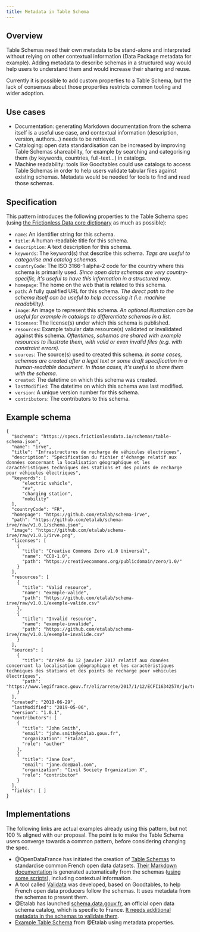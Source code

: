 ```yaml
---
title: Metadata in Table Schema
---
```


## Overview

Table Schemas need their own metadata to be stand-alone and interpreted without relying on other contextual information (Data Package metadata for example). Adding metadata to describe schemas in a structured way would help users to understand them and would increase their sharing and reuse.

Currently it is possible to add custom properties to a Table Schema, but the lack of consensus about those properties restricts common tooling and wider adoption.

## Use cases

- Documentation: generating Markdown documentation from the schema itself is a useful use case, and contextual information (description, version, authors...) needs to be retrieved.
- Cataloging: open data standardisation can be increased by improving Table Schemas shareability, for example by searching and categorising them (by keywords, countries, full-text...) in catalogs.
- Machine readability: tools like Goodtables could use catalogs to access Table Schemas in order to help users validate tabular files against existing schemas. Metadata would be needed for tools to find and read those schemas.

## Specification

This pattern introduces the following properties to the Table Schema spec (using [the Frictionless Data core dictionary](https://github.com/frictionlessdata/specs/blob/master/schemas/dictionary/common.yml) as much as possible):

- `name`: An identifier string for this schema.
- `title`: A human-readable title for this schema.
- `description`: A text description for this schema.
- `keywords`: The keyword(s) that describe this schema.
  _Tags are useful to categorise and catalog schemas._
- `countryCode`: The ISO 3166-1 alpha-2 code for the country where this schema is primarily used.
  _Since open data schemas are very country-specific, it's useful to have this information in a structured way._
- `homepage`: The home on the web that is related to this schema.
- `path`: A fully qualified URL for this schema.
  _The direct path to the schema itself can be useful to help accessing it (i.e. machine readability)._
- `image`: An image to represent this schema.
  _An optional illustration can be useful for example in catalogs to differentiate schemas in a list._
- `licenses`: The license(s) under which this schema is published.
- `resources`: Example tabular data resource(s) validated or invalidated against this schema.
  _Oftentimes, schemas are shared with example resources to illustrate them, with valid or even invalid files (e.g. with constraint errors)._
- `sources`: The source(s) used to created this schema.
  _In some cases, schemas are created after a legal text or some draft specification in a human-readable document. In those cases, it's useful to share them with the schema._
- `created`: The datetime on which this schema was created.
- `lastModified`: The datetime on which this schema was last modified.
- `version`: A unique version number for this schema.
- `contributors`: The contributors to this schema.

## Example schema

```
{
  "$schema": "https://specs.frictionlessdata.io/schemas/table-schema.json",
  "name": "irve",
  "title": "Infrastructures de recharge de véhicules électriques",
  "description": "Spécification du fichier d'échange relatif aux données concernant la localisation géographique et les caractéristiques techniques des stations et des points de recharge pour véhicules électriques",
  "keywords": [
      "electric vehicle",
      "ev",
      "charging station",
      "mobility"
  ],
  "countryCode": "FR",
  "homepage": "https://github.com/etalab/schema-irve",
  "path": "https://github.com/etalab/schema-irve/raw/v1.0.1/schema.json",
  "image": "https://github.com/etalab/schema-irve/raw/v1.0.1/irve.png",
  "licenses": [
    {
      "title": "Creative Commons Zero v1.0 Universal",
      "name": "CC0-1.0",
      "path": "https://creativecommons.org/publicdomain/zero/1.0/"
    }
  ],
  "resources": [
    {
      "title": "Valid resource",
      "name": "exemple-valide",
      "path": "https://github.com/etalab/schema-irve/raw/v1.0.1/exemple-valide.csv"
    },
    {
      "title": "Invalid resource",
      "name": "exemple-invalide",
      "path": "https://github.com/etalab/schema-irve/raw/v1.0.1/exemple-invalide.csv"
    }
  ],
  "sources": [
    {
      "title": "Arrêté du 12 janvier 2017 relatif aux données concernant la localisation géographique et les caractéristiques techniques des stations et des points de recharge pour véhicules électriques",
      "path": "https://www.legifrance.gouv.fr/eli/arrete/2017/1/12/ECFI1634257A/jo/texte"
    }
  ],
  "created": "2018-06-29",
  "lastModified": "2019-05-06",
  "version": "1.0.1",
  "contributors": [
    {
      "title": "John Smith",
      "email": "john.smith@etalab.gouv.fr",
      "organization": "Etalab",
      "role": "author"
    },
    {
      "title": "Jane Doe",
      "email": "jane.doe@aol.com",
      "organization": "Civil Society Organization X",
      "role": "contributor"
    }
  ],
  "fields": [ ]
}
```

## Implementations

The following links are actual examples already using this pattern, but not 100 % aligned with our proposal. The point is to make the Table Schema users converge towards a common pattern, before considering changing the spec.

- @OpenDataFrance has initiated the creation of [Table Schemas](http://git.opendatafrance.net/scdl/) to standardise common French open data datasets. [Their Markdown documentation](http://scdl.opendatafrance.net/) is generated automatically from the schemas ([using some scripts](https://git.opendatafrance.net/validata/validata-doc-generator/)), including contextual information.
- A tool called [Validata](https://go.validata.fr/) was developed, based on Goodtables, to help French open data producers follow the schemas. It uses metadata from the schemas to present them.
- @Etalab has launched [schema.data.gouv.fr](http://schema.data.gouv.fr/), an official open data schema catalog, which is specific to France. [It needs additional metadata in the schemas to validate them](https://schema.data.gouv.fr/documentation/validation-schemas#validations-sp%C3%A9cifiques-au-format-table-schema).
- [Example Table Schema](https://github.com/etalab/schema-irve/blob/master/schema.json) from @Etalab using metadata properties.
